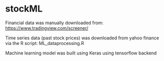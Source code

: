 # stockML

Financial data was manually downloaded from: https://www.tradingview.com/screener/

Time series data (past stock prices) was downloaded from yahoo finance via the R script: ML_dataprocessing.R

Machine learning model was built using Keras using tensorflow backend
